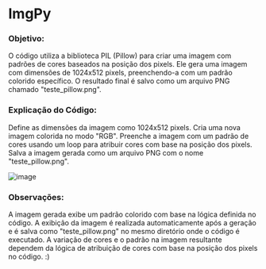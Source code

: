 # ImgPy


### Objetivo:

O código utiliza a biblioteca PIL (Pillow) para criar uma imagem com padrões de cores baseados na posição dos pixels. Ele gera uma imagem com dimensões de 1024x512 pixels, preenchendo-a com um padrão colorido específico. O resultado final é salvo como um arquivo PNG chamado "teste_pillow.png".

### Explicação do Código:

Define as dimensões da imagem como 1024x512 pixels.
Cria uma nova imagem colorida no modo "RGB".
Preenche a imagem com um padrão de cores usando um loop para atribuir cores com base na posição dos pixels.
Salva a imagem gerada como um arquivo PNG com o nome "teste_pillow.png".

![image](https://github.com/marxeugenio/ImgPy/assets/78555292/b9d17990-91f8-4d93-ab8a-626b7a82cb32)

### Observações:

A imagem gerada exibe um padrão colorido com base na lógica definida no código.
A exibição da imagem é realizada automaticamente após a geração e é salva como "teste_pillow.png" no mesmo diretório onde o código é executado.
A variação de cores e o padrão na imagem resultante dependem da lógica de atribuição de cores com base na posição dos pixels no código. :)

